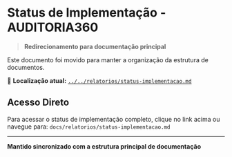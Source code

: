 # Status de Implementação - AUDITORIA360

> **Redirecionamento para documentação principal**

Este documento foi movido para manter a organização da estrutura de documentos.

📍 **Localização atual:** [`../../relatorios/status-implementacao.md`](../../relatorios/status-implementacao.md)

## Acesso Direto

Para acessar o status de implementação completo, clique no link acima ou navegue para:
`docs/relatorios/status-implementacao.md`

---

**Mantido sincronizado com a estrutura principal de documentação**